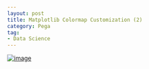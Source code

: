 ```yaml
---
layout: post
title: Matplotlib Colormap Customization (2)
category: Pega
tag:
- Data Science
---
```





[![image](https://jehyunlee.github.io/thumbnails/Python-DS/25_ccmap_code_0.png)](https://jehyunlee.github.io/2020/08/10/Python-DS-25-custom_colormap_code/)
